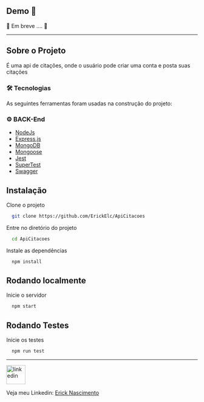 ## Demo 📸

🚧 Em breve .... 🚧

---

## Sobre o Projeto

É uma api de citações, onde o usuário pode criar uma conta e posta suas citações

### 🛠 Tecnologias

As seguintes ferramentas foram usadas na construção do projeto:

### ⚙️ BACK-End

- [NodeJs](https://nodejs.org/en/)
- [Express.js](https://expressjs.com/)
- [MongoDB](https://www.mongodb.com/docs/)
- [Mongoose](https://mongoosejs.com/docs/guide.html)
- [Jest](https://jestjs.io/pt-BR/)
- [SuperTest](https://github.com/ladjs/supertest)
- [Swagger](https://swagger.io/)

## Instalação

Clone o projeto

```bash
  git clone https://github.com/ErickElc/ApiCitacoes
```

Entre no diretório do projeto

```bash
  cd ApiCitacoes
```

Instale as dependências

```bash
  npm install
```

## Rodando localmente

Inicie o servidor

```bash
  npm start
```

## Rodando Testes

Inicie os testes

```bash
  npm run test
```

---

<a href="https://www.linkedin.com/in/erick-nascimento-1926a8231/">
<img src="./.github/linkedin.png" alt="linkedin" height="50"></a>
<br />

Veja meu Linkedin: [Erick Nascimento](https://www.linkedin.com/in/erick-nascimento-1926a8231/)
